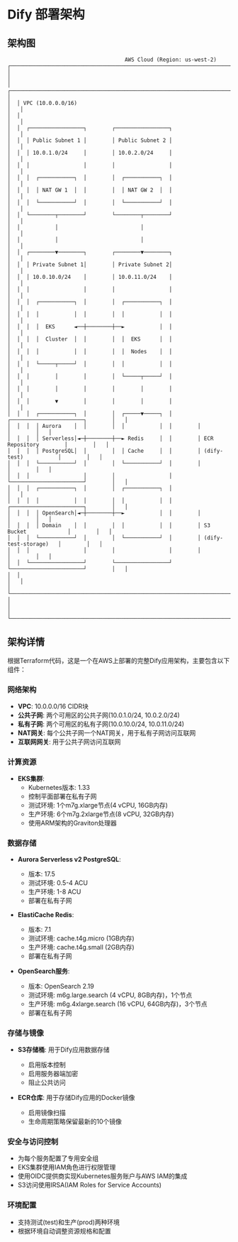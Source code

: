 # Dify 部署架构

## 架构图

```
                                     AWS Cloud (Region: us-west-2)
┌────────────────────────────────────────────────────────────────────────────────────────────────┐
│                                                                                                │
│  ┌─────────────────────────────────────────────────────────────────────────────────────────┐   │
│  │ VPC (10.0.0.0/16)                                                                       │   │
│  │                                                                                         │   │
│  │  ┌─────────────────┐        ┌─────────────────┐                                         │   │
│  │  │ Public Subnet 1 │        │ Public Subnet 2 │                                         │   │
│  │  │ 10.0.1.0/24     │        │ 10.0.2.0/24     │                                         │   │
│  │  │                 │        │                 │                                         │   │
│  │  │  ┌───────────┐  │        │  ┌───────────┐  │                                         │   │
│  │  │  │ NAT GW 1  │  │        │  │ NAT GW 2  │  │                                         │   │
│  │  │  └───────────┘  │        │  └───────────┘  │                                         │   │
│  │  └────────┬────────┘        └────────┬────────┘                                         │   │
│  │           │                          │                                                  │   │
│  │           │                          │                                                  │   │
│  │  ┌────────▼────────┐        ┌────────▼────────┐                                         │   │
│  │  │ Private Subnet 1│        │ Private Subnet 2│                                         │   │
│  │  │ 10.0.10.0/24    │        │ 10.0.11.0/24    │                                         │   │
│  │  │                 │        │                 │                                         │   │
│  │  │  ┌───────────┐  │        │  ┌───────────┐  │                                         │   │
│  │  │  │           │  │        │  │           │  │                                         │   │
│  │  │  │  EKS      ◄──┼────────┼──►           │  │                                         │   │
│  │  │  │  Cluster  │  │        │  │  EKS      │  │                                         │   │
│  │  │  │           │  │        │  │  Nodes    │  │                                         │   │
│  │  │  └─────┬─────┘  │        │  │           │  │                                         │   │
│  │  │        │        │        │  └─────┬─────┘  │                                         │   │
│  │  │        │        │        │        │        │                                         │   │
│  │  │        ▼        │        │        │        │                                         │   │
│  │  │  ┌───────────┐  │        │  ┌─────▼─────┐  │        ┌───────────────────────┐        │   │
│  │  │  │ Aurora    │  │        │  │           │  │        │                       │        │   │
│  │  │  │ Serverless│◄─┼────────┼──► Redis     │  │        │ ECR Repository        │        │   │
│  │  │  │ PostgreSQL│  │        │  │ Cache     │  │        │ (dify-test)           │        │   │
│  │  │  └───────────┘  │        │  └───────────┘  │        │                       │        │   │
│  │  │                 │        │                 │        └───────────────────────┘        │   │
│  │  │  ┌───────────┐  │        │  ┌───────────┐  │                                         │   │
│  │  │  │           │  │        │  │           │  │        ┌───────────────────────┐        │   │
│  │  │  │ OpenSearch│◄─┼────────┼──►           │  │        │                       │        │   │
│  │  │  │ Domain    │  │        │  │           │  │        │ S3 Bucket             │        │   │
│  │  │  └───────────┘  │        │  └───────────┘  │        │ (dify-test-storage)   │        │   │
│  │  │                 │        │                 │        │                       │        │   │
│  │  └─────────────────┘        └─────────────────┘        └───────────────────────┘        │   │
│  │                                                                                         │   │
│  └─────────────────────────────────────────────────────────────────────────────────────────┘   │
│                                                                                                │
└────────────────────────────────────────────────────────────────────────────────────────────────┘
```

## 架构详情

根据Terraform代码，这是一个在AWS上部署的完整Dify应用架构，主要包含以下组件：

### 网络架构
- **VPC**: 10.0.0.0/16 CIDR块
- **公共子网**: 两个可用区的公共子网(10.0.1.0/24, 10.0.2.0/24)
- **私有子网**: 两个可用区的私有子网(10.0.10.0/24, 10.0.11.0/24)
- **NAT网关**: 每个公共子网一个NAT网关，用于私有子网访问互联网
- **互联网网关**: 用于公共子网访问互联网

### 计算资源
- **EKS集群**: 
  - Kubernetes版本: 1.33
  - 控制平面部署在私有子网
  - 测试环境: 1个m7g.xlarge节点(4 vCPU, 16GB内存)
  - 生产环境: 6个m7g.2xlarge节点(8 vCPU, 32GB内存)
  - 使用ARM架构的Graviton处理器

### 数据存储
- **Aurora Serverless v2 PostgreSQL**:
  - 版本: 17.5
  - 测试环境: 0.5-4 ACU
  - 生产环境: 1-8 ACU
  - 部署在私有子网

- **ElastiCache Redis**:
  - 版本: 7.1
  - 测试环境: cache.t4g.micro (1GB内存)
  - 生产环境: cache.t4g.small (2GB内存)
  - 部署在私有子网

- **OpenSearch服务**:
  - 版本: OpenSearch 2.19
  - 测试环境: m6g.large.search (4 vCPU, 8GB内存)，1个节点
  - 生产环境: m6g.4xlarge.search (16 vCPU, 64GB内存)，3个节点
  - 部署在私有子网

### 存储与镜像
- **S3存储桶**: 用于Dify应用数据存储
  - 启用版本控制
  - 启用服务器端加密
  - 阻止公共访问

- **ECR仓库**: 用于存储Dify应用的Docker镜像
  - 启用镜像扫描
  - 生命周期策略保留最新的10个镜像

### 安全与访问控制
- 为每个服务配置了专用安全组
- EKS集群使用IAM角色进行权限管理
- 使用OIDC提供商实现Kubernetes服务账户与AWS IAM的集成
- S3访问使用IRSA(IAM Roles for Service Accounts)

### 环境配置
- 支持测试(test)和生产(prod)两种环境
- 根据环境自动调整资源规格和配置